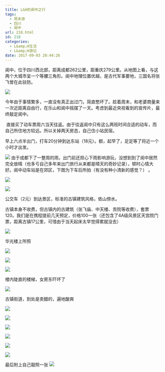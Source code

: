 ```yaml
---
title: L&H的阆中之行
tags:
  - 周末游
  - 四川
  - 阆中
url: 218.html
id: 218
categories:
  - L&amp;H生活
  - L&amp;H游记
date: 2017-09-03 20:44:26
---
```


阆中，位于四川西北部，距离成都262公里，距重庆279公里。从地图上看，与这两个大城市呈一个等腰三角形。阆中地理位置优越，是古代军事要地，三国名将张飞曾在此驻防。

**![](https://dimg02.c-ctrip.com/images/100p0k000000b4bvw3E02_R_800_10000.jpg)**

今年由于事情繁多，一直没有真正出过门，简直憋坏了。趁着周末，和老婆商量来一次近距离自由行，在乐山和阆中摇摆了一天。考虑到最近央视看到的宣传片，最终敲定阆中。

 直接买了动车票周六当天往返。由于往返阆中只有这么两班时间合适的动车，而自己所住地方较远。所以关掉两天房态，自己住小站民宿。

早上六点半出门，打车20分钟到达东站（18元）。额，起早了，足足等了将近一个小时才出发。

![](https://dimg02.c-ctrip.com/images/100e0k000000b5vtaDA9A_R_800_10000.jpg) 由于成都下了一整周的雨，出门前还担心下雨影响游玩，没想到到了阆中居然完全放晴（也多亏自己多年来出门旅行从来都是晴天的奇妙记录），顿时心情大好。阆中动车站是在郊区，下图为下车后所拍（有没有种小清新的感觉？） 。

[![](https://dimg09.c-ctrip.com/images/100w0k000000balsrC12C_R_800_10000_Q90.jpg)](https://dimg09.c-ctrip.com/images/100w0k000000balsrC12C_R_1024_10000_Q90.jpg "点击查看原图")

[![](https://dimg08.c-ctrip.com/images/10010k000000b9jm1F836_R_800_10000_Q90.jpg)](https://dimg08.c-ctrip.com/images/10010k000000b9jm1F836_R_1024_10000_Q90.jpg "点击查看原图")

公交车（2元）到达景区，标准的古镇建筑风格，依山傍水。

古镇本身不收费，但古镇内的古建筑（张飞庙、中天楼、贡院等收费），套票120。我们是在携程提前几天预定，价格100一张（还包含了4A级风景区天宫院门票，距离古镇17公里，可惜由于当天起床太早觉得累就没去）

![](https://dimg08.c-ctrip.com/images/100u0k000000b487q2F2E_R_1024_10000_Q90.jpg)

华光楼上所照

[![](https://dimg06.c-ctrip.com/images/100n0k000000b4db28967_R_800_10000_Q90.jpg)](https://dimg06.c-ctrip.com/images/100n0k000000b4db28967_R_1024_10000_Q90.jpg "点击查看原图")

[![](https://dimg05.c-ctrip.com/images/10090k000000b838aEF94_R_800_10000_Q90.jpg)](https://dimg05.c-ctrip.com/images/10090k000000b838aEF94_R_1024_10000_Q90.jpg "点击查看原图")

[![](https://dimg02.c-ctrip.com/images/100h0k000000b5ff2ABFF_R_800_10000_Q90.jpg)](https://dimg02.c-ctrip.com/images/100h0k000000b5ff2ABFF_R_1024_10000_Q90.jpg "点击查看原图")

楼内陡直的楼梯，女房东吓坏了

![](https://dimg06.c-ctrip.com/images/100r0k000000b4azq53B3_R_1024_10000_Q90.jpg)

古镇街道，到处是卖醋的，遍地酸爽

[![](https://dimg05.c-ctrip.com/images/100k0k000000b55u7555E_R_800_10000_Q90.jpg)](https://dimg05.c-ctrip.com/images/100k0k000000b55u7555E_R_1024_10000_Q90.jpg "点击查看原图")

[![](https://dimg03.c-ctrip.com/images/10020k000000b8bcwE812_R_800_10000_Q90.jpg)](https://dimg03.c-ctrip.com/images/10020k000000b8bcwE812_R_1024_10000_Q90.jpg "点击查看原图")

[![](https://dimg01.c-ctrip.com/images/100s0k000000baalx615D_R_800_10000_Q90.jpg)](https://dimg01.c-ctrip.com/images/100s0k000000baalx615D_R_1024_10000_Q90.jpg "点击查看原图")

[![](https://dimg06.c-ctrip.com/images/10080k000000b5snt1E22_R_800_10000_Q90.jpg)](https://dimg06.c-ctrip.com/images/10080k000000b5snt1E22_R_1024_10000_Q90.jpg "点击查看原图")

![](https://dimg02.c-ctrip.com/images/10080k000000b5tcu6519_R_800_10000.jpg)

![](https://dimg02.c-ctrip.com/images/10030k000000b7g8b0405_R_800_10000.jpg)

最后附上自己靓照一张 ![](https://dimg02.c-ctrip.com/images/10010k000000b9lqj3A0B_R_800_10000.jpg)
